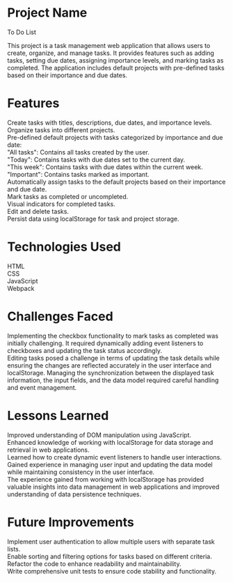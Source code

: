 # Project Name
To Do List

This project is a task management web application that allows users to create, organize, and manage tasks. It provides features such as adding tasks, setting due dates, assigning importance levels, and marking tasks as completed. The application includes default projects with pre-defined tasks based on their importance and due dates.

# Features

Create tasks with titles, descriptions, due dates, and importance levels.  
Organize tasks into different projects.  
Pre-defined default projects with tasks categorized by importance and due date:  
"All tasks": Contains all tasks created by the user.  
"Today": Contains tasks with due dates set to the current day.  
"This week": Contains tasks with due dates within the current week.  
"Important": Contains tasks marked as important.  
Automatically assign tasks to the default projects based on their importance and due date.  
Mark tasks as completed or uncompleted.  
Visual indicators for completed tasks.  
Edit and delete tasks.  
Persist data using localStorage for task and project storage.  

# Technologies Used

HTML  
CSS  
JavaScript  
Webpack  

# Challenges Faced

Implementing the checkbox functionality to mark tasks as completed was initially challenging. It required dynamically adding event listeners to checkboxes and updating the task status accordingly.  
Editing tasks posed a challenge in terms of updating the task details while ensuring the changes are reflected accurately in the user interface and localStorage. Managing the synchronization between the displayed task information, the input fields, and the data model required careful handling and event management.

# Lessons Learned

Improved understanding of DOM manipulation using JavaScript.  
Enhanced knowledge of working with localStorage for data storage and retrieval in web applications.  
Learned how to create dynamic event listeners to handle user interactions.  
Gained experience in managing user input and updating the data model while maintaining consistency in the user interface.  
The experience gained from working with localStorage has provided valuable insights into data management in web applications and improved understanding of data persistence techniques.  

# Future Improvements

Implement user authentication to allow multiple users with separate task lists.  
Enable sorting and filtering options for tasks based on different criteria.  
Refactor the code to enhance readability and maintainability.  
Write comprehensive unit tests to ensure code stability and functionality. 
